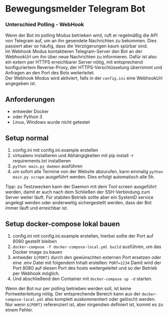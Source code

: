 
# Bewegungsmelder Telegram Bot

### Unterschied Polling - WebHook
Wenn der Bot im polling Modus betrieben wird, ruft er regelmäßig die API
von Telegram auf, um an ihn gesendete Nachrichten zu bekommen. Dies passiert
aber so häufig, dass die Verzögerungen kaum spürbar sind.  
Im Webhook Modus kontaktieren Telegram-Server den Bot an der WebhookUrl
um ihn über neue Nachrichten zu informieren. Dafür ist also ein extern per HTTPS
erreichbarer Server nötig, mit entsprechend konfiguriertem Reverse-Proxy, der
HTTPS-Verschlüsselung übernimmt und Anfragen an den Port des Bots weiterleitet.  
Der Webhook Modus wird aktiviert, falls in der `config.ini` eine WebhookUrl
angegeben ist.

## Anforderungen
- entweder Docker
- oder Python 3
- Linux, Windows wurde nicht getestet

## Setup normal
1. config.ini mit config.ini.example erstellen
2. virtualenv installieren und Abhängigkeiten mit pip install -r requirements.txt installieren
3. `python main.py daemon` ausführen
4. um sofort alle Termine von der Website abzurufen, kann einmalig
`python main.py scrape` ausgeführt werden. Dies erfolgt automatisch alle 5h.

Tipp: zu Testzwecken kann der Daemon mit dem Tool screen ausgeführt werden,
damit er auch nach dem Schließen der SSH-Verbindung zum Server weiter läuft.
Für stabilen Betrieb sollte aber ein SystemD service angelegt werden oder anderweitig
sichergestellt werden, dass der Bot immer läuft und erreichbar ist.

## Setup docker-compose lokal bauen
1. config.ini mit config.ini.example erstellen, hierbei sollte der Port auf 8080 gestellt bleiben
2. `docker-compose -f docker-compose-local.yml build` ausführen, um das Docker image zu bauen
3. entweder `${PORT}` durch den gewünschten externen Port ersetzen oder eine .env Datei mit folgendem Inhalt erstellen:
`PORT=1234`
Damit wird der Port 8080 auf diesen Port des hosts weitergeleitet und so der Betrieb per Webhook möglich.
4. Und abschließend den Container mit `docker-compose up -d` starten.

Wenn der Bot nur per polling betrieben werden soll, ist keine Portweiterleitung nötig.
Der entsprechende Bereich kann aus der `docker-compose-local.yml` also komplett
auskommentiert oder gelöscht werden. Nur wenn `${PORT}` referenziert ist, aber
nirgendwo definiert ist, kommt es zu einem Fehler.
